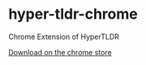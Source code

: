 # hyper-tldr-chrome
Chrome Extension of HyperTLDR

[Download on the chrome store](https://chrome.google.com/webstore/detail/omknnifhefoncfigjbefhpoijjblcodd/publish-accepted?authuser=1)
